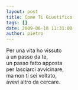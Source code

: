 ```yaml
---
layout: post
title: Come Ti Giustifico
tags: []
date: 2009-06-18 11:31:00
author: pietro
---
```

Per una vita ho vissuto<br/>a un passo da te,<br/>un passo fatto apposta<br/>per lasciarci avvicinare,<br/>ma non ti sei voltato,<br/>avevi altro da cercare.
